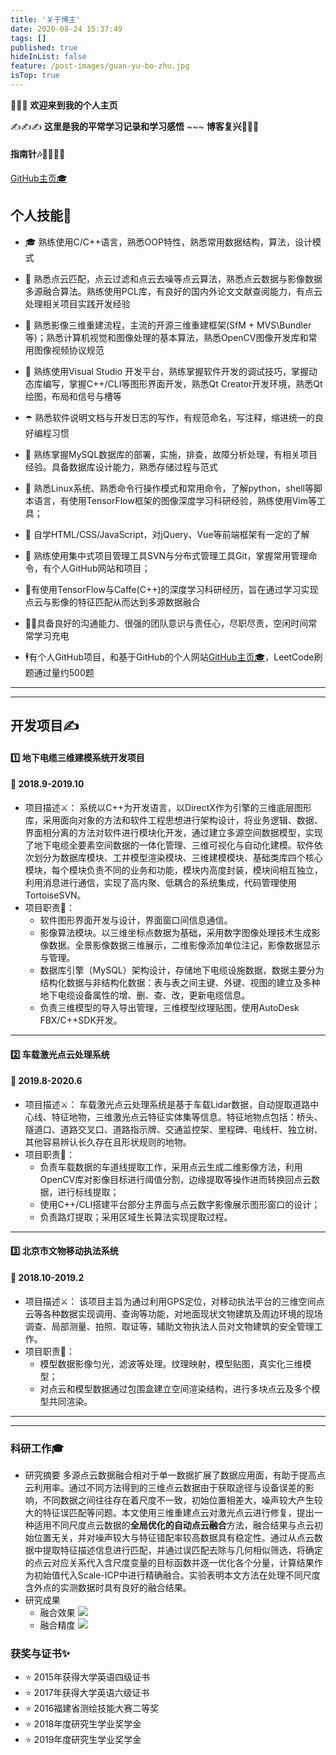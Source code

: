 ```yaml
---
title: '关于博主'
date: 2020-08-24 15:37:49
tags: []
published: true
hideInList: false
feature: /post-images/guan-yu-bo-zhu.jpg
isTop: true
---
```

👏👏👏 **欢迎来到我的个人主页** 

✍️✍️✍️ **这里是我的平常学习记录和学习感悟** ~~~ **博客复兴🤙🤙🤙**



#### 指南针🎶🐱‍🐉🏄‍♂️

[GitHub主页🎓](https://github.com/LAICHAO2018)



## 个人技能🏅

+ 🎓 熟练使用C/C++语言，熟悉OOP特性，熟悉常用数据结构，算法，设计模式

+ 💼 熟悉点云匹配，点云过滤和点云去噪等点云算法，熟悉点云数据与影像数据多源融合算法。熟练使用PCL库，有良好的国内外论文文献查阅能力，有点云处理相关项目实践开发经验

+ 👝 熟悉影像三维重建流程，主流的开源三维重建框架(SfM + MVS\Bundler等)；熟悉计算机视觉和图像处理的基本算法，熟悉OpenCV图像开发库和常用图像视频协议规范

+ 👜 熟练使用Visual Studio 开发平台，熟练掌握软件开发的调试技巧，掌握动态库编写，掌握C++/CLI等图形界面开发，熟悉Qt Creator开发环境，熟悉Qt绘图，布局和信号与槽等

+ ☂️ 熟悉软件说明文档与开发日志的写作，有规范命名，写注释，缩进统一的良好编程习惯

+ 🌂 熟练掌握MySQL数据库的部署，实施，排查，故障分析处理，有相关项目经验。具备数据库设计能力，熟悉存储过程与范式

+ 👖 熟悉Linux系统、熟悉命令行操作模式和常用命令，了解python，shell等脚本语言，有使用TensorFlow框架的图像深度学习科研经验，熟练使用Vim等工具；

+ 👕 自学HTML/CSS/JavaScript，对jQuery、Vue等前端框架有一定的了解

+ 👒 熟练使用集中式项目管理工具SVN与分布式管理工具Git，掌握常用管理命令，有个人GitHub网站和项目；

+ 🤴有使用TensorFlow与Caffe(C++)的深度学习科研经历，旨在通过学习实现点云与影像的特征匹配从而达到多源数据融合

+ 🙅‍♂具备良好的沟通能力、很强的团队意识与责任心，尽职尽责，空闲时间常常学习充电

+ 🕴有个人GitHub项目，和基于GitHub的个人网站[GitHub主页🎓](https://github.com/LAICHAO2018)，LeetCode刷题通过量约500题
-------------------------------------------
-------------------------------------------

## 开发项目✍️
#### 1️⃣ 地下电缆三维建模系统开发项目
#### 📆 2018.9-2019.10  
+ 项目描述⚔️：
系统以C++为开发语言，以DirectX作为引擎的三维底层图形库，采用面向对象的方法和软件工程思想进行架构设计，将业务逻辑、数据、界面相分离的方法对软件进行模块化开发，通过建立多源空间数据模型，实现了地下电缆全要素空间数据的一体化管理、三维可视化与自动化建模。软件依次划分为数据库模块、工井模型渲染模块、三维建模模块、基础类库四个核心模块，每个模块负责不同的业务和功能，模块内高度封装，模块间相互独立，利用消息进行通信，实现了高内聚、低耦合的系统集成，代码管理使用TortoiseSVN。
+ 项目职责🔨：
    + 软件图形界面开发与设计，界面窗口间信息通信。
    + 影像算法模块。以三维坐标点数据为基础，采用数字图像处理技术生成影像数据。全景影像数据三维展示，二维影像添加单位注记，影像数据显示与管理。
    + 数据库引擎（MySQL）架构设计，存储地下电缆设施数据，数据主要分为结构化数据与非结构化数据：表与表之间主键、外键、视图的建立及多种地下电缆设备属性的增、删、查、改，更新电缆信息。
    + 负责三维模型的导入导出管理，三维模型纹理贴图，使用AutoDesk FBX/C++SDK开发。
 -------------------------------------------
#### 2️⃣ 车载激光点云处理系统
#### 📆 2019.8-2020.6 
+ 项目描述⚔️：
车载激光点云处理系统是基于车载Lidar数据，自动提取道路中心线、特征地物，三维激光点云特征实体集等信息。特征地物点包括：桥头、隧道口、道路交叉口、道路指示牌、交通监控架、里程碑、电线杆、独立树、其他容易辨认长久存在且形状规则的地物。
+ 项目职责🔨：
    + 负责车载数据的车道线提取工作，采用点云生成二维影像方法，利用OpenCV库对影像目标进行阈值分割，边缘提取等操作进而转换回点云数据，进行标线提取；
    + 使用C++/CLI搭建平台部分主界面与点云数字影像展示图形窗口的设计；
    + 负责路灯提取；采用区域生长算法实现提取过程。
 -------------------------------------------
 #### 3️⃣ 北京市文物移动执法系统
 #### 📆 2018.10-2019.2 
 + 项目描述⚔️：
该项目主旨为通过利用GPS定位，对移动执法平台的三维空间点云等各种数据实现调用、查询等功能，对地面现状文物建筑及周边环境的现场调查、局部测量、拍照、取证等，辅助文物执法人员对文物建筑的安全管理工作。
+ 项目职责🔨：
    + 模型数据影像匀光，滤波等处理。纹理映射，模型贴图，真实化三维模型；
    + 对点云和模型数据通过包围盒建立空间渲染结构，进行多块点云及多个模型共同渲染。
-------------------------------------------
-------------------------------------------

### 科研工作🎓
+ 研究摘要
多源点云数据融合相对于单一数据扩展了数据应用面，有助于提高点云利用率。通过不同方法得到的三维点云数据由于获取途径与设备误差的影响，不同数据之间往往存在着尺度不一致，初始位置相差大，噪声较大产生较大的特征误匹配等问题。本文使用三维重建点云对激光点云进行修复，提出一种适用不同尺度点云数据的**全局优化的自动点云融合**方法，融合结果与点云初始位置无关，并对噪声较大与特征错配率较高数据具有稳定性。通过从点云数据中提取特征描述信息进行匹配，并通过误匹配去除与几何相似筛选，将确定的点云对应关系代入含尺度变量的目标函数并逐一优化各个分量，计算结果作为初始值代入Scale-ICP中进行精确融合。实验表明本文方法在处理不同尺度含外点的实测数据时具有良好的融合结果。
+ 研究成果
    + 融合效果
  ![](https://laichao2018.github.io/post-images/1604648653768.png)
    + 融合精度
  ![](https://laichao2018.github.io/post-images/1604648784527.png)


### 获奖与证书✨
+ ⭐️ 2015年获得大学英语四级证书
+ ⭐️ 2017年获得大学英语六级证书
+ ⭐️ 2016福建省测绘技能大赛二等奖
+ ⭐️ 2018年度研究生学业奖学金
+ ⭐️ 2019年度研究生学业奖学金



